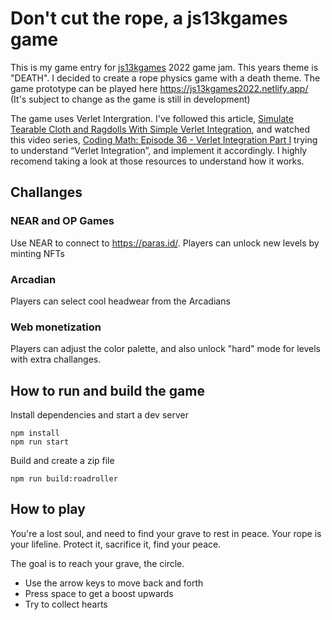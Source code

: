 # Don't cut the rope, a js13kgames game

This is my game entry for [js13kgames](https://js13kgames.com/) 2022 game jam. This years theme is "DEATH". I decided to create a rope physics game with a death theme. The game prototype can be played here https://js13kgames2022.netlify.app/ (It's subject to change as the game is still in development)

The game uses Verlet Intergration. I've followed this article, [Simulate Tearable Cloth and Ragdolls With Simple Verlet Integration](https://gamedevelopment.tutsplus.com/tutorials/simulate-tearable-cloth-and-ragdolls-with-simple-verlet-integration--gamedev-519), and watched this video series, [Coding Math: Episode 36 - Verlet Integration Part I](https://www.youtube.com/watch?v=3HjO_RGIjCU&feature=youtu.be) trying to understand “Verlet Integration”, and implement it accordingly. I highly recomend taking a look at those resources to understand how it works.

## Challanges

### NEAR and OP Games

Use NEAR to connect to https://paras.id/. Players can unlock new levels by minting NFTs

### Arcadian

Players can select cool headwear from the Arcadians

### Web monetization

Players can adjust the color palette, and also unlock "hard" mode for levels with extra challanges.

## How to run and build the game

Install dependencies and start a dev server

```
npm install
npm run start
```

Build and create a zip file

```
npm run build:roadroller
```

## How to play

You're a lost soul, and need to find your grave to rest in peace. Your rope is your lifeline. Protect it, sacrifice it, find your peace.

The goal is to reach your grave, the circle.

- Use the arrow keys to move back and forth
- Press space to get a boost upwards
- Try to collect hearts
